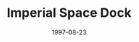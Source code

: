 ---
mission_id: spdock
editorsChoice:
title: "Imperial Space Dock"
authors: 
    - "Glenn Edmiston"
date: 1997-08-23
filename: "spdock.zip"
description: "Jan has been captured and is being held on an Imperial Space Dock."
cover:
levelReplaced:	SECBASE
difficulty: yes
bm:	yes
fme: no
wax: yes
three_do: yes
voc: no
gmd: no
vue: no
lfd: yes
base: "New level from scratch" 
editors: "WDFUSE 2.1"

---